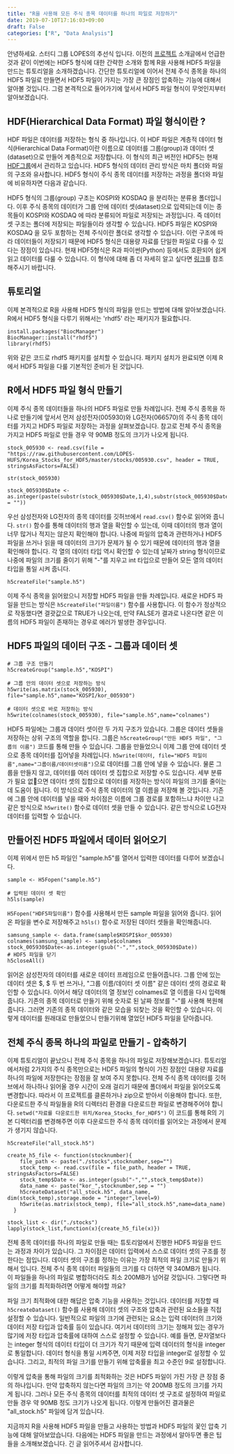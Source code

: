 ```yaml
---
title: "R을 사용해 모든 주식 종목 데이터를 하나의 파일로 저장하기"
date: 2019-07-10T17:16:03+09:00
draft: False
categories: ["R", "Data Analysis"]
---
```


안녕하세요. 스터디 그룹 LOPES의 추선식 입니다. 이전의 [프로젝트](https://github.com/LOPES-HUFS/Korea_Stocks_for_HDF5) 소개글에서 언급한 것과 같이 이번에는 HDF5 형식에 대한 간략한 소개와 함께 R을 사용해 HDF5 파일을 만드는 튜토리얼을 소개하겠습니다. 간단한 튜토리얼에 이어서 전체 주식 종목을 하나의 HDF5 파일로 만들면서 HDF5 파일이 가지는 가장 큰 장점인 압축하는 기능에 대해서 알아볼 것입니다. 그럼 본격적으로 들어가기에 앞서서 HDF5 파일 형식이 무엇인지부터 알아보겠습니다.

## HDF(Hierarchical Data Format) 파일 형식이란 ?

HDF 파일은 데이터를 저장하는 형식 중 하나입니다. 이 HDF 파일은 계층적 데이터 형식(Hierarchical Data Format)이란 이름으로 데이터를 그룹(group)과 데이터 셋(dataset)으로 만들어 계층적으로 저장합니다. 이 형식의 최근 버전인 HDF5는 현재 [HDF그룹](https://www.hdfgroup.org/solutions/hdf5/)에서 관리하고 있습니다. HDF5 형식의 데이터 관리 방식은 마치 폴더와 파일의 구조와 유사합니다. HDF5 형식이 주식 종목 데이터를 저장하는 과정을 폴더와 파일에 비유하자면 다음과 같습니다.

HDF5 형식의 그룹(group) 구조는 KOSPI와 KOSDAQ 을 분리하는 분류용 폴더입니다. 이후 주식 종목의 데이터가 그룹 안에 데이터 셋(dataset)으로 입력되는데 이는 종목들이 KOSPI와 KOSDAQ 에 따라 분류되어 파일로 저장되는 과정입니다. 즉 데이터 셋 구조는 폴더에 저장되는 파일들이라 생각할 수 있습니다. HDF5 파일은 KOSPI와 KOSDAQ 을 모두 포함하는 전체 주식이란 폴더로 생각할 수 있습니다. 이런 구조에 따라 데이터들이 저장되기 때문에 HDF5 형식은 대용량 자료를 단일한 파일로 다룰 수 있다는 장점이 있습니다. 현재 HDF5형식은 R과 파이썬(Python) 등에서도 호환되어 쉽게 읽고 데이터를 다룰 수 있습니다. 이 형식에 대해 좀 더 자세히 알고 싶다면 [링크](https://support.hdfgroup.org/HDF5/whatishdf5.html)를 참조해주시기 바랍니다.

## 튜토리얼

이제 본격적으로 R을 사용해 HDF5 형식의 파일을 만드는 방법에 대해 알아보겠습니다. R에서 HDF5 형식을 다루기 위해서는 'rhdf5' 라는 패키지가 필요합니다.

```
install.packages("BiocManager")
BiocManager::install("rhdf5")
library(rhdf5)
```

위와 같은 코드로 rhdf5 패키지를 설치할 수 있습니다. 패키지 설치가 완료되면 이제 R에서 HDF5 파일을 다룰 기본적인 준비가 된 것입니다.

## R에서 HDF5 파일 형식 만들기

이제 주식 종목 데이터들을 하나의 HDF5 파일로 만들 차례입니다. 전체 주식 종목을 하나로 만들기에 앞서서 먼저 삼성전자(005930)와 LG전자(066570)의 주식 종목 데이터를 가지고 HDF5 파일로 저장하는 과정을 살펴보겠습니다. 참고로 전체 주식 종목을 가지고 HDF5 파일로 만들 경우 약 90MB 정도의 크기가 나오게 됩니다.

```
stock_005930 <- read.csv(file =  "https://raw.githubusercontent.com/LOPES-HUFS/Korea_Stocks_for_HDF5/master/stocks/005930.csv", header = TRUE, stringsAsFactors=FALSE)

str(stock_005930)

stock_005930$Date <- as.integer(paste(substr(stock_005930$Date,1,4),substr(stock_005930$Date,6,7),substr(stock_005930$Date,9,10),sep = ""))
```

우선 삼성전자와 LG전자의 종목 데이터를 깃허브에서 `read.csv()` 함수로 읽어와 줍니다. `str()` 함수를 통해 데이터의 행과 열을 확인할 수 있는데, 이때 데이터의 행과 열이 너무 많거나 적지는 않은지 확인해야 합니다. 나중에 파일의 압축과 관련하거나 HDF5 파일을 쓰거나 읽을 때 데이터의 크기가 문제가 될 수 있기 때문에 데이터의 행과 열을 확인해야 합니다. 각 열의 데이터 타입 역시 확인할 수 있는데 날짜가 string 형식이므로 나중에 파일의 크기를 줄이기 위해 "-"를 지우고 int 타입으로 만들어 모든 열의 데이터 타입을 통일 시켜 줍니다.

```
h5createFile("sample.h5")
```

이제 주식 종목을 읽어왔으니 저장할 HDF5 파일을 만들 차례입니다. 새로운 HDF5 파일을 만드는 방식은 `h5createFile("파일이름")` 함수를 사용합니다. 이 함수가 정상적으로 작동했다면 결괏값으로 TRUE가 나오는데, 만약 FALSE가 결과로 나온다면 같은 이름의 HDF5 파일이 존재하는 경우로 에러가 발생한 경우입니다.

## HDF5 파일의 데이터 구조 - 그룹과 데이터 셋

```
# 그룹 구조 만들기
h5createGroup("sample.h5","KOSPI")

# 그룹 안의 데이터 셋으로 저장하는 방식
h5write(as.matrix(stock_005930), file="sample.h5",name="KOSPI/kor_005930")

# 데이터 셋으로 바로 저장하는 방식
h5write(colnames(stock_005930), file="sample.h5",name="colnames")

```

HDF5 파일에는 그룹과 데이터 셋이란 두 가지 구조가 있습니다. 그룹은 데이터 셋들을 저장하는 상위 구조의 역할을 합니다. 그룹은 `h5createGroup("만든 HDF5 파일", "그룹의 이름")` 코드를 통해 만들 수 있습니다. 그룹을 만들었으니 이제 그룹 안에 데이터 셋으로 종목 데이터를 집어넣을 차례입니다. `h5write(데이터, file="HDF5 파일이름",name="그룹이름/데이터셋이름")`으로 데이터를 그룹 안에 넣을 수 있습니다. 물론 그룹을 만들지 않고, 데이터를 여러 데이터 셋 집합으로 저장할 수도 있습니다. 세부 분류가 필요 없으면 데이터 셋의 집합으로 데이터를 저장하는 방식이 파일의 크기를 줄이는 데 도움이 됩니다. 이 방식으로 주식 종목 데이터의 열 이름을 저장해 볼 것입니다. 기존에 그룹 안에 데이터를 넣을 때와 차이점은 이름에 그룹 경로를 포함하느냐 차이만 나고 같은 방식으로 `h5write()` 함수로 데이터 셋을 만들 수 있습니다. 같은 방식으로 LG전자 데이터를 입력할 수 있습니다.

## 만들어진 HDF5 파일에서 데이터 읽어오기

이제 위에서 만든 h5 파일인 "sample.h5"를 열어서 입력한 데이터를 다루어 보겠습니다.

```
sample <- H5Fopen("sample.h5")

# 입력된 데이터 셋 확인
h5ls(sample)
```

`H5Fopen("HDF5파일이름")` 함수를 사용해서 만든 sample 파일을 읽어와 줍니다. 읽어온 파일을 변수로 저장해주고 `h5ls()` 함수로 저장된 데이터 셋들을 확인해줍니다.

```
samsung_sample <- data.frame(sample$KOSPI$kor_005930)
colnames(samsung_sample) <- sample$colnames
stock_005930$Date<-as.integer(gsub("-","",stock_005930$Date))
# HDF5 파일을 닫기
h5closeAll()
```

읽어온 삼성전자의 데이터를 새로운 데이터 프레임으로 만들어줍니다. 그룹 안에 있는 데이터 셋은 $, $ 두 번 쓰거나, "그룹 이름/데이터 셋 이름" 같은 데이터 셋의 경로로 확인할 수 있습니다. 이어서 해당 데이터의 열 정보인 colnames로 열 이름을 다시 입력해 줍니다. 기존의 종목 데이터로 만들기 위해 숫자로 된 날짜 정보를 "-"를 사용해 복원해줍니다. 그러면 기존의 종목 데이터와 같은 모습을 되찾는 것을 확인할 수 있습니다. 이렇게 데이터를 원래대로 만들었으니 만들기위해 열었던 HDF5 파일을 닫아줍니다.

## 전체 주식 종목 하나의 파일로 만들기 - 압축하기

이제 튜토리얼이 끝났으니 전체 주식 종목을 하나의 파일로 저장해보겠습니다. 튜토리얼에서처럼 2가지의 주식 종목만으로는 HDF5 파일의 형식이 가진 장점인 대용량 자료를 하나의 파일에 저장한다는 장점을 잘 보여 주지 못합니다. 전체 주식 종목 데이터를 깃허브에서 하나하나 읽어올 경우 시간이 오래 걸리기 때문에 폴더에서 파일을 읽어오도록 변경합니다. 따라서 이 프로젝트를 클론하거나 zip으로 받아서 이용해야 합니다. 또한, 다운로드한 주식 파일들을 R의 디렉터리 환경을 다운로드한 파일로 변경해주어야 합니다. `setwd("자료를 다운로드한 위치/Korea_Stocks_for_HDF5")` 이 코드를 통해 R의 기본 디렉터리를 변경해주면 이후 다운로드한 주식 종목 데이터를 읽어오는 과정에서 문제가 생기지 않습니다.

```
h5createFile("all_stock.h5")

create_h5_file <- function(stocknumber){
    file_path <- paste("./stocks",stocknumber,sep="")
    stock_temp <- read.csv(file = file_path, header = TRUE, stringsAsFactors=FALSE)
    stock_temp$Date <- as.integer(gsub("-","",stock_temp$Date))
    data_name <- paste("kor_",stocknumber,sep = "")
    h5createDataset("all_stock.h5", data_name, dim(stock_temp),storage.mode = "integer",level=9)
    h5write(as.matrix(stock_temp), file="all_stock.h5",name=data_name)
  }

stock_list <- dir("./stocks")
lapply(stock_list,function(x){create_h5_file(x)})

```

전체 종목 데이터를 하나의 파일로 만들 때는 튜토리얼에서 진행한 HDF5 파일을 만드는 과정과 차이가 있습니다. 그 차이점은 데이터 입력에서 스스로 데이터 셋의 구조를 정한다는 점입니다. 데이터 셋의 구조를 정하는 이유는 가장 최적의 파일 크기로 만들기 위해서 입니다. 전체 주식 종목 데이터 파일들의 크기를 다 더하면 약 340MB가 됩니다. 이 파일들을 하나의 파일로 병합하더라도 최소 200MB가 넘어갈 것입니다. 그렇다면 파일의 크기를 최적화하려면 어떻게 해야할 까요?   

파일 크기 최적화에 대한 해답은 압축 기능을 사용하는 것입니다. 데이터를 저장할 때 `h5createDataset()` 함수를 사용해 데이터 셋의 구조와 압축과 관련된 요소들을 직접 설정할 수 있습니다. 일반적으로 파일의 크기에 관련되는 요소는 입력 데이터의 크기와 데이터 저장 타입과 압축률 등이 있습니다. 여기서 데이터의 크기는 정해져 있는 경우가 많기에 저장 타입과 압축률에 대하여 스스로 설정할 수 있습니다. 예를 들면, 문자열보다는 integer 형식의 데이터 타입이 더 크기가 작기 때문에 입력 데이터의 형식을 integer로 통일합니다. 데이터 형식을 통일 시켜주면, 이제 저장 타입을 integer로 설정할 수 있습니다. 그리고, 최적의 파일 크기를 만들기 위해 압축률을 최고 수준인 9로 설정합니다.

이렇게 압축을 통해 파일의 크기를 최적화하는 것은 HDF5 파일이 가진 가장 큰 장점 중의 하나입니다. 만약 압축하지 않는다면 파일의 크기는 약 200MB 정도의 크기를 가지게 됩니다. 그러나 모든 주식 종목의 데이터를 최적의 데이터 셋 구조로 설정하여 파일로 만들 경우 약 90MB 정도 크기가 나오게 됩니다. 이렇게 만들어진 결과물은 "all_stock.h5" 파일에 담겨 있습니다.

지금까지 R을 사용해 HDF5 파일을 만들고 사용하는 방법과 HDF5 파일의 꽃인 압축 기능에 대해 알아보았습니다. 다음에는 HDF5 파일을 만드는 과정에서 알아두면 좋은 팁들을 소개해보겠습니다. 긴 글 읽어주셔서 감사합니다.  
